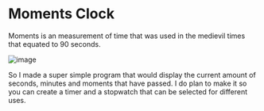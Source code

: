 # Moments Clock

Moments is an measurement of time that was used in the medievil times that equated to 90 seconds.

![image](https://user-images.githubusercontent.com/78596837/139728059-11b3e5a8-dde8-4148-952d-4f97bc6a6b60.png)

So I made a super simple program that would display the current amount of seconds, minutes and moments that have passed. I do plan to make it so you can create a timer and a stopwatch that can be selected for different uses.
